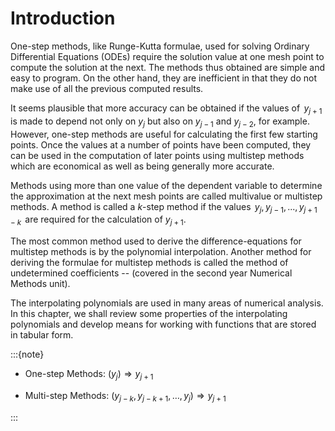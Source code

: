 # Introduction

One-step methods, like Runge-Kutta formulae, used for solving
Ordinary Differential Equations (ODEs) require the solution value at one mesh
point to compute the solution at the next. The methods thus obtained are simple
and easy to program. On the other hand, they are inefficient in that they do not
make use of all the previous computed results.

It seems plausible that more
accuracy can be obtained if the values of $\,y_{j+1}\,$ is made to depend not
only on $y_j$ but also on $y_{j-1}$ and $y_{j-2}$, for example. However, one-step methods are
useful for calculating the first few starting points. Once the values at a
number of points have been computed, they can be used in the computation of
later points using multistep methods which are economical as well as being
generally more accurate.

Methods using more than one value of the dependent
variable to determine the approximation at the next mesh points are called
multivalue or multistep methods. A method is called a $k$-step method if the
values $\,y_j, y_{j-1},...,y_{j+1-k}\,$ are required for the calculation of
$y_{j+1}$.

The most common method used to derive the difference-equations for multistep
methods is by the polynomial interpolation.  Another method for deriving the
formulae for multistep methods is called the method of undetermined coefficients
-- (covered in the second year Numerical Methods unit).

The interpolating polynomials are used in many areas of numerical analysis.
In this chapter, we shall review some properties of the interpolating
polynomials and develop means for working with functions that are stored in
tabular form.

:::{note} 

- One-step Methods:  $(y_j) \Longrightarrow y_{j+1}$

- Multi-step Methods:  $(y_{j-k}, y_{j-k+1}, \ldots, y_j) \Longrightarrow y_{j+1}$

:::